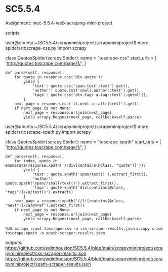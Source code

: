 # SC5.5.4
Assignment: mec-5.5.4-web-scraping-mini-project

scripts:

user@ubuntu:~/SC5.5.4/scrapyminiproject/scrapyminiproject$ more spiders/toscrape-css.py
import scrapy

class QuotesSpider(scrapy.Spider):
    name = "toscrape-css"
    start_urls = [
        'http://quotes.toscrape.com/page/1/',
    ]

    def parse(self, response):
        for quote in response.css('div.quote'):
            yield {
                'text': quote.css('span.text::text').get(),
                'author': quote.css('small.author::text').get(),
                'tags': quote.css('div.tags a.tag::text').getall(),
            }
        next_page = response.css('li.next a::attr(href)').get()
        if next_page is not None:
            next_page = response.urljoin(next_page)
            yield scrapy.Request(next_page, callback=self.parse)


user@ubuntu:~/SC5.5.4/scrapyminiproject/scrapyminiproject$ more spiders/toscrape-xpath.py
import scrapy

class QuotesSpider(scrapy.Spider):
    name = "toscrape-xpath"
    start_urls = [
        'http://quotes.toscrape.com/page/1/',
    ]

    def parse(self, response):
        for index, quote in enumerate(response.xpath('//div[contains(@class, "quote")]')):
            yield {
                'text': quote.xpath('span/text()').extract_first(),
                'author': quote.xpath('span//small/text()').extract_first(),
                'tags': quote.xpath('div[contains(@class, "tags")]//a/text()').extract()
            }
        next_page = response.xpath('//li[contains(@class, "next")]//a/@href').extract_first()
        if next_page is not None:
            next_page = response.urljoin(next_page)
            yield scrapy.Request(next_page, callback=self.parse)


run:
`scrapy crawl toscrape-css -o css-scraper-results.json`
`scrapy crawl toscrape-xpath -o xpath-scraper-results.json`

outputs:
  https://github.com/wdmhouston/SC5.5.4/blob/main/scrapyminiproject/scrapyminiproject/css-scraper-results.json
  https://github.com/wdmhouston/SC5.5.4/blob/main/scrapyminiproject/scrapyminiproject/xpath-scraper-results.json
